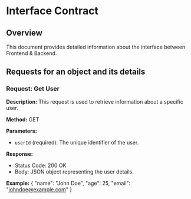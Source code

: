 # Interface Contract

## Overview

This document provides detailed information about the interface between Frontend
& Backend.

## Requests for an object and its details

### Request: Get User

**Description:** This request is used to retrieve information about a specific
user.

**Method:** GET

**Parameters:**

- `userId` (required): The unique identifier of the user.

**Response:**

- Status Code: 200 OK
- Body: JSON object representing the user details.

**Example:** { "name": "John Doe", "age": 25, "email": "johndoe@example.com" }
